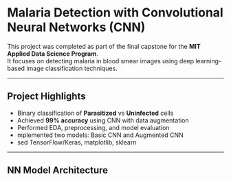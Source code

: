# Malaria Detection with Convolutional Neural Networks (CNN)

This project was completed as part of the final capstone for the **MIT Applied Data Science Program**.  
It focuses on detecting malaria in blood smear images using deep learning-based image classification techniques.

---

## Project Highlights

- Binary classification of **Parasitized** vs **Uninfected** cells
- Achieved **99% accuracy** using CNN with data augmentation
- Performed EDA, preprocessing, and model evaluation
- mplemented two models: Basic CNN and Augmented CNN
- sed TensorFlow/Keras, matplotlib, sklearn

---

## NN Model Architecture